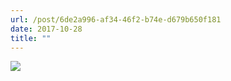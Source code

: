```yaml
---
url: /post/6de2a996-af34-46f2-b74e-d679b650f181
date: 2017-10-28
title: ""
---
```


<img class="img-fluid" img src="/ca3d71f133.jpg" />